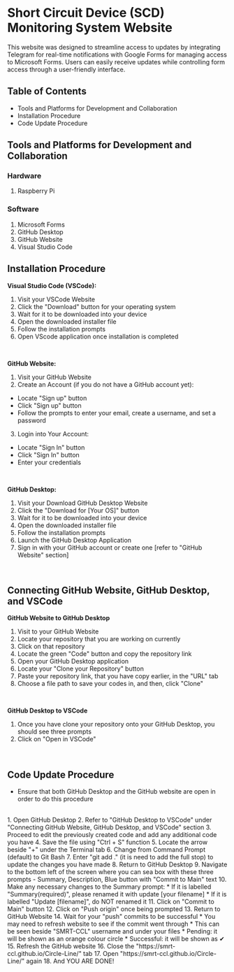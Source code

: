 # Short Circuit Device (SCD) Monitoring System Website
This website was designed to streamline access to updates by integrating Telegram for real-time notifications with Google Forms for managing access to Microsoft Forms. Users can easily receive updates while controlling form access through a user-friendly interface.
<br>

## Table of Contents
- Tools and Platforms for Development and Collaboration
- Installation Procedure
- Code Update Procedure

## Tools and Platforms for Development and Collaboration
### Hardware
1. Raspberry Pi

### Software
1. Microsoft Forms
2. GitHub Desktop
3. GitHub Website
4. Visual Studio Code

## Installation Procedure
**Visual Studio Code (VSCode):**
1. Visit your <link ref = "https://code.visualstudio.com/">VSCode</link> Website
2. Click the "Download" button for your operating system
3. Wait for it to be downloaded into your device
4. Open the downloaded installer file
5. Follow the installation prompts
6. Open VScode application once installation is completed
<br>

**GitHub Website:**
1. Visit your <link ref = "https://github.com/">GitHub</link> Website
2. Create an Account (if you do not have a GitHub account yet):
- Locate "Sign up" button
- Click "Sign up" button
- Follow the prompts to enter your email, create a username, and set a password
3. Login into Your Account:
- Locate "Sign In" button
- Click "Sign In" button
- Enter your credentials
<br>

**GitHub Desktop:**
1. Visit your <link ref = "https://desktop.github.com/download/">Download GitHub Desktop</link> Website
2. Click the "Download for [Your OS]" button
3. Wait for it to be downloaded into your device
4. Open the downloaded installer file
5. Follow the installation prompts
6. Launch the GitHub Desktop Application
7. Sign in with your GitHub account or create one [refer to "GitHub Website" section]
<br>

## Connecting GitHub Website, GitHub Desktop, and VSCode
**GitHub Website to GitHub Desktop**
1. Visit to your GitHub Website
2. Locate your repository that you are working on currently
3. Click on that repository
4. Locate the green "Code" button and copy the repository link
5. Open your GitHub Desktop application
6. Locate your "Clone your Repository" button
7. Paste your repository link, that you have copy earlier, in the "URL" tab
8. Choose a file path to save your codes in, and then, click "Clone"
<br>

**GitHub Desktop to VSCode**
1. Once you have clone your repository onto your GitHub Desktop, you should see three prompts
2. Click on "Open in VSCode"
<br>

## Code Update Procedure
- Ensure that both GitHub Desktop and the GitHub website are open in order to do this procedure
<br>
1. Open GitHub Desktop
2. Refer to "GitHub Desktop to VSCode" under "Connecting GitHub Website, GitHub Desktop, and VSCode" section
3. Proceed to edit the previously created code and add any additional code you have
4. Save the file using "Ctrl + S" function
5. Locate the arrow beside "+" under the Terminal tab
6. Change from Command Prompt (default) to Git Bash
7. Enter "git add ." (it is need to add the full stop) to update the changes you have made
8. Return to GitHub Desktop
9. Navigate to the bottom left of the screen where you can sea box with these three prompts - Summary, Description, Blue button with "Commit to Main" text
10. Make any necessary changes to the Summary prompt:
* If it is labelled "Summary(required)", please renamed it with update [your filename]
* If it is labelled "Update [filename]", do NOT renamed it
11. Click on "Commit to Main" button
12. Click on "Push origin" once being prompted
13. Return to GitHub Website
14. Wait for your "push" commits to be successful
* You may need to refresh website to see if the commit went through
* This can be seen beside "SMRT-CCL" username and under your files
* Pending: it will be shown as an orange colour circle
* Successful: it will be shown as ✔
15. Refresh the GitHub website
16. Close the "https://smrt-ccl.github.io/Circle-Line/" tab
17. Open "https://smrt-ccl.github.io/Circle-Line/" again
18. And YOU ARE DONE!
